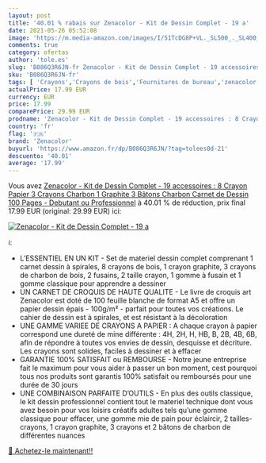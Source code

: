 ```yaml
---
layout: post
title: '40.01 % rabais sur Zenacolor - Kit de Dessin Complet - 19 a'
date: 2021-05-26 05:52:08
image: 'https://m.media-amazon.com/images/I/51TcDG8P+VL._SL500_._SL400_.jpg'
comments: true
category: ofertas
author: 'tole.es'
slug: 'B086Q3R6JN-fr Zenacolor - Kit de Dessin Complet - 19 accessoires : 8...'
sku: 'B086Q3R6JN-fr'
tags: [ 'Crayons','Crayons de bois','Fournitures de bureau','zenacolor','Écriture', ]
actualPrice: 17.99 EUR
currency: EUR
price: 17.99
comparePrice: 29.99 EUR
prodname: 'Zenacolor - Kit de Dessin Complet - 19 accessoires : 8 Crayon Papier  3 Crayons Charbon  1 Graphite  3 Bâtons Charbon  Carnet de Dessin 100 Pages - Debutant ou Professionnel'
country: 'fr'
flag: '🇫🇷'
brand: 'Zenacolor'
buyurl: 'https://www.amazon.fr/dp/B086Q3R6JN/?tag=tolees0d-21'
descuento: '40.01'
average: '17.99'
---
```


Vous avez [Zenacolor - Kit de Dessin Complet - 19 accessoires : 8 Crayon Papier  3 Crayons Charbon  1 Graphite  3 Bâtons Charbon  Carnet de Dessin 100 Pages - Debutant ou Professionnel](https://www.amazon.fr/dp/B086Q3R6JN/?tag=tolees0d-21)  à  40.01 % de réduction, prix final  17.99 EUR (original: 29.99 EUR) ici:

[![Zenacolor - Kit de Dessin Complet - 19 a](https://m.media-amazon.com/images/I/51TcDG8P+VL._SL500_._SL400_.jpg)](https://www.amazon.fr/dp/B086Q3R6JN/?tag=tolees0d-21)

ℹ️:

- L’ESSENTIEL EN UN KIT - Set de materiel dessin complet comprenant 1 carnet dessin à spirales, 8 crayons de bois, 1 crayon graphite, 3 crayons de charbon de bois, 2 fusains, 2 taille crayon, 1 gomme à fusain et 1 gomme classique pour apprendre a dessiner
- UN CARNET DE CROQUIS DE HAUTE QUALITE - Le livre de croquis art Zenacolor est doté de 100 feuille blanche de format A5 et offre un papier dessin épais - 100g/m² - parfait pour toutes vos créations. Le cahier de dessin est à spirales, et est résistant à la décoloration
- UNE GAMME VARIEE DE CRAYONS A PAPIER : A chaque crayon à papier correspond une dureté de mine différente : 4H, 2H, H, HB, B, 2B, 4B, 6B, afin de répondre à toutes vos envies de dessin, desquisse et décriture. Les crayons sont solides, faciles à dessiner et à effacer
- GARANTIE 100% SATISFAIT ou REMBOURSE - Notre jeune entreprise fait le maximum pour vous aider à passer un bon moment, cest pourquoi tous nos produits sont garantis 100% satisfait ou remboursés pour une durée de 30 jours
- UNE COMBINAISON PARFAITE D’OUTILS - En plus des outils classique, le kit dessin professionnel contient tout le materiel technique dont vous avez besoin pour vos loisirs créatifs adultes tels qu’une gomme classique pour effacer, une gomme mie de pain pour éclaircir, 2 tailles-crayons, 1 crayon graphite, 3 crayons et 2 bâtons de charbon de différentes nuances

[🛒 Achetez-le maintenant!!](https://www.amazon.fr/dp/B086Q3R6JN/?tag=tolees0d-21)
